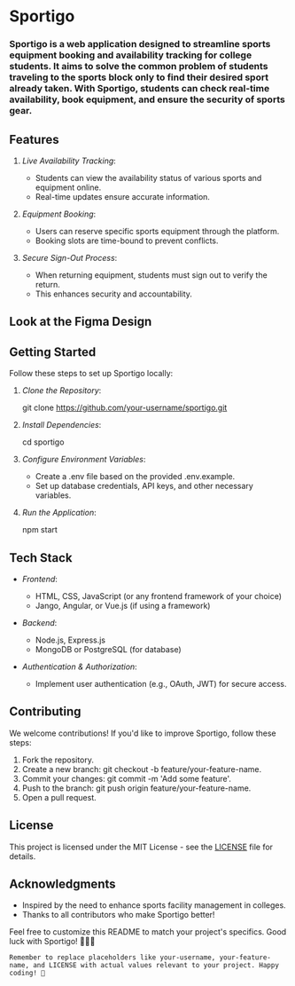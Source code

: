 # Sportigo

### Sportigo is a web application designed to streamline sports equipment booking and availability tracking for college students. It aims to solve the common problem of students traveling to the sports block only to find their desired sport already taken. With Sportigo, students can check real-time availability, book equipment, and ensure the security of sports gear.

## Features

1. *Live Availability Tracking*:
   - Students can view the availability status of various sports and equipment online.
   - Real-time updates ensure accurate information.

2. *Equipment Booking*:
   - Users can reserve specific sports equipment through the platform.
   - Booking slots are time-bound to prevent conflicts.

3. *Secure Sign-Out Process*:
   - When returning equipment, students must sign out to verify the return.
   - This enhances security and accountability.

## Look at the Figma Design
<a href="https://www.figma.com/file/tcvaxu6Qg2KwETBUb2CC9u/Hackathon?type=design&node-id=2-3&mode=design&t=uEbCvYsw7OpXXE68-0"
target="_blank"></a>


## Getting Started

Follow these steps to set up Sportigo locally:

1. *Clone the Repository*:
   
   git clone https://github.com/your-username/sportigo.git
   

2. *Install Dependencies*:
   
   cd sportigo
   
   

3. *Configure Environment Variables*:
   - Create a .env file based on the provided .env.example.
   - Set up database credentials, API keys, and other necessary variables.

4. *Run the Application*:
   
   npm start
   

## Tech Stack

- *Frontend*:
  - HTML, CSS, JavaScript (or any frontend framework of your choice)
  - Jango, Angular, or Vue.js (if using a framework)

- *Backend*:
  - Node.js, Express.js
  - MongoDB or PostgreSQL (for database)

- *Authentication & Authorization*:
  - Implement user authentication (e.g., OAuth, JWT) for secure access.

## Contributing

We welcome contributions! If you'd like to improve Sportigo, follow these steps:

1. Fork the repository.
2. Create a new branch: git checkout -b feature/your-feature-name.
3. Commit your changes: git commit -m 'Add some feature'.
4. Push to the branch: git push origin feature/your-feature-name.
5. Open a pull request.

## License

This project is licensed under the MIT License - see the [LICENSE](LICENSE) file for details.

## Acknowledgments

- Inspired by the need to enhance sports facility management in colleges.
- Thanks to all contributors who make Sportigo better!

Feel free to customize this README to match your project's specifics. Good luck with Sportigo! 🏀🎾🏓
```
Remember to replace placeholders like your-username, your-feature-name, and LICENSE with actual values relevant to your project. Happy coding! 🚀
